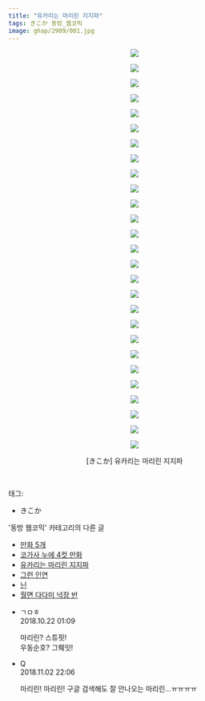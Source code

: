```yaml
---
title: "유카리는 마리린 지지파"
tags: きこか 동방_웹코믹
image: ghap/2909/001.jpg
---
```

<div class="article">
<p style="text-align: center; clear: none; float: none;"><img src="{{ site.nasurl }}/ghap/2909/001.jpg"/></p>
<p style="text-align: center; clear: none; float: none;"><img src="{{ site.nasurl }}/ghap/2909/002.jpg"/></p>
<p style="text-align: center; clear: none; float: none;"><img src="{{ site.nasurl }}/ghap/2909/003.jpg"/></p>
<p style="text-align: center; clear: none; float: none;"><img src="{{ site.nasurl }}/ghap/2909/004.jpg"/></p>
<p style="text-align: center; clear: none; float: none;"><img src="{{ site.nasurl }}/ghap/2909/005.jpg"/></p>
<p style="text-align: center; clear: none; float: none;"><img src="{{ site.nasurl }}/ghap/2909/006.jpg"/></p>
<p style="text-align: center; clear: none; float: none;"><img src="{{ site.nasurl }}/ghap/2909/007.jpg"/></p>
<p style="text-align: center; clear: none; float: none;"><img src="{{ site.nasurl }}/ghap/2909/008.jpg"/></p>
<p style="text-align: center; clear: none; float: none;"><img src="{{ site.nasurl }}/ghap/2909/009.jpg"/></p>
<p style="text-align: center; clear: none; float: none;"><img src="{{ site.nasurl }}/ghap/2909/010.jpg"/></p>
<p style="text-align: center; clear: none; float: none;"><img src="{{ site.nasurl }}/ghap/2909/011.jpg"/></p>
<p style="text-align: center; clear: none; float: none;"><img src="{{ site.nasurl }}/ghap/2909/012.jpg"/></p>
<p style="text-align: center; clear: none; float: none;"><img src="{{ site.nasurl }}/ghap/2909/013.jpg"/></p>
<p style="text-align: center; clear: none; float: none;"><img src="{{ site.nasurl }}/ghap/2909/014.jpg"/></p>
<p style="text-align: center; clear: none; float: none;"><img src="{{ site.nasurl }}/ghap/2909/015.jpg"/></p>
<p style="text-align: center; clear: none; float: none;"><img src="{{ site.nasurl }}/ghap/2909/016.jpg"/></p>
<p style="text-align: center; clear: none; float: none;"><img src="{{ site.nasurl }}/ghap/2909/017.jpg"/></p>
<p style="text-align: center; clear: none; float: none;"><img src="{{ site.nasurl }}/ghap/2909/018.jpg"/></p>
<p style="text-align: center; clear: none; float: none;"><img src="{{ site.nasurl }}/ghap/2909/019.jpg"/></p>
<p style="text-align: center; clear: none; float: none;"><img src="{{ site.nasurl }}/ghap/2909/020.jpg"/></p>
<p style="text-align: center; clear: none; float: none;"><img src="{{ site.nasurl }}/ghap/2909/021.jpg"/></p>
<p style="text-align: center; clear: none; float: none;"><img src="{{ site.nasurl }}/ghap/2909/022.jpg"/></p>
<p style="text-align: center; clear: none; float: none;"><img src="{{ site.nasurl }}/ghap/2909/023.jpg"/></p>
<p style="text-align: center; clear: none; float: none;"><img src="{{ site.nasurl }}/ghap/2909/024.jpg"/></p>
<p style="text-align: center; clear: none; float: none;"><img src="{{ site.nasurl }}/ghap/2909/025.jpg"/></p>
<p style="text-align: center; clear: none; float: none;"><img src="{{ site.nasurl }}/ghap/2909/026.jpg"/></p>
<p style="text-align: center; clear: none; float: none;"><img src="{{ site.nasurl }}/ghap/2909/027.jpg"/></p>
<p style="text-align: center; clear: none; float: none;">[きこか] 유카리는 마리린 지지파</p>
<p><br/></p>
</div><div class="tagTrail">
<p>태그: </p>
<ul>
<li>きこか</li>
</ul>
</div><div class="another">
<p>'동방 웹코믹' 카테고리의 다른 글</p>
<ul>
<li><a href="/2016-12-16-ghap_2912">만화 5개</a></li>
<li><a href="/2016-12-16-ghap_2911">코가사 누에 4컷 만화</a></li>
<li><a href="/2016-12-16-ghap_2909">유카리는 마리린 지지파</a></li>
<li><a href="/2016-12-16-ghap_2908">그런 인연</a></li>
<li><a href="/2016-12-16-ghap_2907">닌</a></li>
<li><a href="/2016-12-14-ghap_2906">월면 다다미 넉장 반</a></li>
</ul>
</div><div class="cb_module cb_fluid">
<div class="cb_wrt cb_profile">
<div class="comment">
<ul>
<li class="cb_thumb_off" id="comment15359397">
<div class="cb_comment_area">
<div class="cb_info_area">
<div class="cb_section">
<span class="cb_nick_name">ㄱㅁㅎ</span>
</div>
<div class="cb_section">
<span class="cb_date">2018.10.22 01:09 </span>
</div>
</div>
<div class="cb_dsc_comment">
<p class="cb_dsc">
											마리린? 스튜핏!<br/>
우동순호? 그뤠잇!
										</p>
</div>
</div></li>
<li class="cb_thumb_off" id="comment15366765">
<div class="cb_comment_area">
<div class="cb_info_area">
<div class="cb_section">
<span class="cb_nick_name">Q</span>
</div>
<div class="cb_section">
<span class="cb_date">2018.11.02 22:06 </span>
</div>
</div>
<div class="cb_dsc_comment">
<p class="cb_dsc">
											마리린! 마리린! 구글 검색해도 잘 안나오는 마리린...ㅠㅠㅠㅠ
										</p>
</div>
</div></li>
</ul>
</div>
</div><!-- commentList close -->
</div>